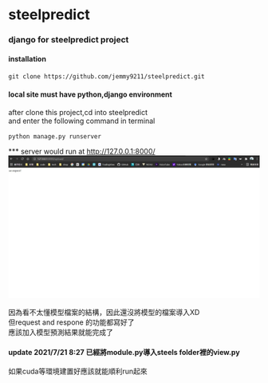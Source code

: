 # steelpredict

### django for steelpredict project

#### installation  
```
git clone https://github.com/jemmy9211/steelpredict.git
```

#### local site must have python,django environment  
after clone this project,cd into steelpredict  
and enter the following command in terminal  

```
python manage.py runserver
```
*** server would run at http://127.0.0.1:8000/  
![s](./screen.jpg)

因為看不太懂模型檔案的結構，因此還沒將模型的檔案導入XD  
但request and respone 的功能都寫好了  
應該加入模型預測結果就能完成了  

#### update 2021/7/21 8:27 已經將module.py導入steels folder裡的view.py  
如果cuda等環境建置好應該就能順利run起來  
